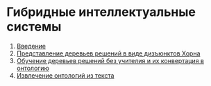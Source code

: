 # Гибридные интеллектуальные системы

1. [Введение](https://github.com/ldrbmrtv/hybrid_ai_course/blob/main/Introduction.md)
2. [Представление деревьев решений в виде дизъюнктов Хорна](https://github.com/ldrbmrtv/hybrid_ai_course/blob/main/dt2datalog/lecture.md)
3. [Обучение деревьев решений без учителия и их конвертация в онтологию](https://github.com/ldrbmrtv/hybrid_ai_course/blob/main/udt2owl/lecture.md)
4. [Извлечение онтологий из текста](https://github.com/ldrbmrtv/hybrid_ai_course/blob/main/text2onto/lecture.md)
